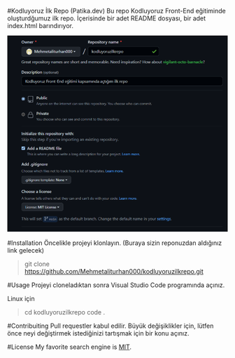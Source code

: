 #Kodluyoruz İlk Repo (Patika.dev)
Bu repo Kodluyoruz Front-End eğitiminde oluşturdğumuz ilk repo. İçerisinde bir adet README dosyası, bir adet index.html barındırıyor.

![](kodluyoruzilkrepo.PNG)


#Installation
Öncelikle projeyi klonlayın. (Buraya sizin reponuzdan aldığınız link gelecek)

> git clone https://github.com/Mehmetaliturhan000/kodluyoruzilkrepo.git

#Usage
Projeyi cloneladıktan sonra Visual Studio Code programında açınız.

Linux için

>cd kodluyoruzilkrepo
code .

#Contribuiting 
Pull requestler kabul edilir. Büyük değişiklikler için, lütfen önce neyi değiştirmek istediğinizi tartışmak için bir konu açınız.

#License
My favorite search engine is [MIT](https://choosealicense.com/licenses/mit/).